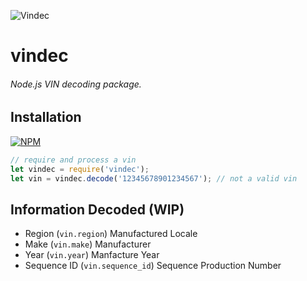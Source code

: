 ![Vindec](https://github.com/thephilip/vindec/blob/master/V.PNG)
# vindec
###### Node.js VIN decoding package.

## Installation
[![NPM](https://nodei.co/npm/vindec.png?downloads=true&downloadRank=true&stars=true)](https://nodei.co/npm/vindec/)

```javascript
// require and process a vin
let vindec = require('vindec');
let vin = vindec.decode('12345678901234567'); // not a valid vin
```

## Information Decoded (WIP)
* Region (```vin.region```) Manufactured Locale
* Make (```vin.make```) Manufacturer
* Year (```vin.year```) Manfacture Year
* Sequence ID (```vin.sequence_id```) Sequence Production Number
